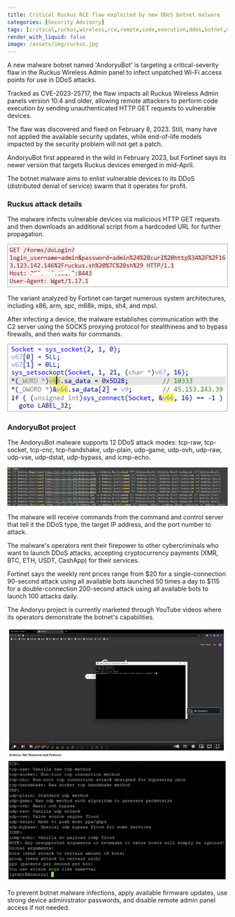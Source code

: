 ```yaml
---
title: Critical Ruckus RCE flaw exploited by new DDoS botnet malware
categories: [Security Advisory]
tags: [critical,ruckus,wireless,rce,remote,code,execution,ddos,botnet,malware]
render_with_liquid: false
image: /assets/img/ruckus.jpg
---
```


A new malware botnet named 'AndoryuBot' is targeting a critical-severity flaw in the Ruckus Wireless Admin panel to infect unpatched Wi-Fi access points for use in DDoS attacks.

Tracked as CVE-2023-25717, the flaw impacts all Ruckus Wireless Admin panels version 10.4 and older, allowing remote attackers to perform code execution by sending unauthenticated HTTP GET requests to vulnerable devices.

The flaw was discovered and fixed on February 8, 2023. Still, many have not applied the available security updates, while end-of-life models impacted by the security problem will not get a patch.

AndoryuBot first appeared in the wild in February 2023, but Fortinet says its newer version that targets Ruckus devices emerged in mid-April.

The botnet malware aims to enlist vulnerable devices to its DDoS (distributed denial of service) swarm that it operates for profit.

### Ruckus attack details

The malware infects vulnerable devices via malicious HTTP GET requests and then downloads an additional script from a hardcoded URL for further propagation.

![Malicious HTTP request (Fortinet)](/assets/img/get-request.webp)

The variant analyzed by Fortinet can target numerous system architectures, including x86, arm, spc, m68k, mips, sh4, and mpsl.

After infecting a device, the malware establishes communication with the C2 server using the SOCKS proxying protocol for stealthiness and to bypass firewalls, and then waits for commands.

![Setting up C2 communication (Fortinet)](/assets/img/socket.webp)

### AndoryuBot project

The AndoryuBot malware supports 12 DDoS attack modes: tcp-raw, tcp-socket, tcp-cnc, tcp-handshake, udp-plain, udp-game, udp-ovh, udp-raw, udp-vse, udp-dstat, udp-bypass, and icmp-echo.

![Payload downloading script (Fortinet)](/assets/img/arch.webp)

The malware will receive commands from the command and control server that tell it the DDoS type, the target IP address, and the port number to attack.

The malware's operators rent their firepower to other cybercriminals who want to launch DDoS attacks, accepting cryptocurrency payments (XMR, BTC, ETH, USDT, CashApp) for their services.

Fortinet says the weekly rent prices range from $20 for a single-connection 90-second attack using all available bots launched 50 times a day to $115 for a double-connection 200-second attack using all available bots to launch 100 attacks daily.

The Andoryu project is currently marketed through YouTube videos where its operators demonstrate the botnet's capabilities.

![The malware's DDoS service promoted on YouTube (Fortinet)](/assets/img/youtube.webp)

To prevent botnet malware infections, apply available firmware updates, use strong device administrator passwords, and disable remote admin panel access if not needed.
